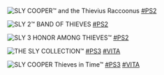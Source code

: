 <!--

<details>
<summary>layout: page
title: "SLY COOPER"
permalink: https://jeuxsf.github.io/JSF/sony/slycooper/

</details>
  
#### hidden field with metadata

-->

![SLY COOPER™ and the Thievius Raccoonus](https://www.mobygames.com/images/covers/l/24161-sly-cooper-and-the-thievius-raccoonus-playstation-2-front-cover.jpg)
[#PS2]()

![SLY 2™ BAND OF THIEVES](https://www.mobygames.com/images/covers/l/67759-sly-2-band-of-thieves-playstation-2-front-cover.png)
[#PS2]()

![SLY 3 HONOR AMONG THIEVES™](https://www.mobygames.com/images/covers/l/68065-sly-3-honor-among-thieves-playstation-2-front-cover.png)
[#PS2]()

![THE SLY COLLECTION™](https://www.mobygames.com/images/covers/l/215988-the-sly-collection-playstation-3-front-cover.jpg)
[#PS3]() [#VITA]()

![SLY COOPER Thieves in Time™](https://www.mobygames.com/images/covers/l/331625-sly-cooper-thieves-in-time-playstation-3-front-cover.jpg)
[#PS3]() [#VITA]()
